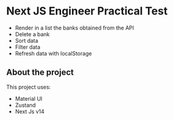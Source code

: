 
# Next JS Engineer Practical Test

* Render in a list the banks obtained from the API
* Delete a bank
* Sort data
* Filter data
* Refresh data with localStorage


## About the project

This project uses:

- Material UI
- Zustand
- Next Js v14

